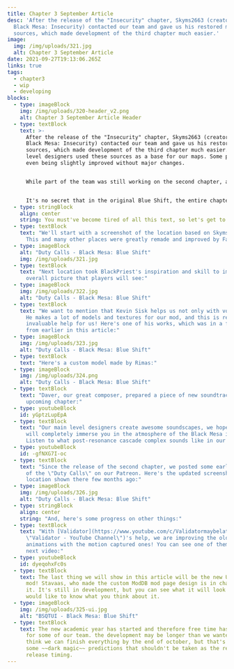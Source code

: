 ```yaml
---
title: Chapter 3 September Article
desc: 'After the release of the "Insecurity" chapter, Skyms2663 (creator of the
  Black Mesa: Insecurity) contacted our team and gave us his restored map
  sources, which made development of the third chapter much easier.'
image:
  img: /img/uploads/321.jpg
  alt: Chapter 3 September Article
date: 2021-09-27T19:13:06.265Z
links: true
tags:
  - chapter3
  - wip
  - developing
blocks:
  - type: imageBlock
    img: /img/uploads/320-header_v2.png
    alt: Chapter 3 September Article Header
  - type: textBlock
    text: >-
      After the release of the "Insecurity" chapter, Skyms2663 (creator of the
      Black Mesa: Insecurity) contacted our team and gave us his restored map
      sources, which made development of the third chapter much easier. Our
      level designers used these sources as a base for our maps. Some places are
      even being slightly improved without major changes.


      While part of the team was still working on the second chapter, a separate part of it was busy by making "Duty Calls". Geometry and base design for the locations are mostly done, and next things to do will be more detailed visuals pass, adding gameplay and optimizing the maps.


      It's no secret that in the original Blue Shift, the entire chapter took a maximum of 15-20 minutes to complete. Location designs changed too quickly and that time was not enough to get in the atmosphere of different zones. So, in order to fix that, we will expand this chapter too. There will be some small additions, and maybe some new places where player could walk on, adding more time to spend there.
  - type: stringBlock
    align: center
    string: You must've become tired of all this text, so let's get to the fun part!
  - type: textBlock
    text: "We'll start with a screenshot of the location based on Skyms2663's work.
      This and many other places were greatly remade and improved by Faber:"
  - type: imageBlock
    alt: "Duty Calls - Black Mesa: Blue Shift"
    img: /img/uploads/321.jpg
  - type: textBlock
    text: "Next location took BlackPriest's inspiration and skill to improve the
      overall picture that players will see:"
  - type: imageBlock
    img: /img/uploads/322.jpg
    alt: "Duty Calls - Black Mesa: Blue Shift"
  - type: textBlock
    text: "We want to mention that Kevin Sisk helps us not only with voice acting!
      He makes a lot of models and textures for our mod, and this is really an
      invaluable help for us! Here's one of his works, which was in a few shots
      from earlier in this article:"
  - type: imageBlock
    img: /img/uploads/323.jpg
    alt: "Duty Calls - Black Mesa: Blue Shift"
  - type: textBlock
    text: "Here's a custom model made by Rimas:"
  - type: imageBlock
    img: /img/uploads/324.png
    alt: "Duty Calls - Black Mesa: Blue Shift"
  - type: textBlock
    text: "Daver, оur great composer, prepared a piece of new soundtrack for the
      upcoming chapter:"
  - type: youtubeBlock
    id: yGptzLupEpA
  - type: textBlock
    text: "Our main level designers create awesome soundscapes, we hope that they
      will completely immerse you in the atmosphere of the Black Mesa incident.
      Listen to what post-resonance cascade complex sounds like in our mod:"
  - type: youtubeBlock
    id: -gfNXG7I-oc
  - type: textBlock
    text: "Since the release of the second chapter, we posted some early screenshots
      of the \"Duty Calls\" on our Patreon. Here's the updated screenshot of a
      location shown there few months ago:"
  - type: imageBlock
    img: /img/uploads/326.jpg
    alt: "Duty Calls - Black Mesa: Blue Shift"
  - type: stringBlock
    align: center
    string: "And, here's some progress on other things:"
  - type: textBlock
    text: "With [Validator](https://www.youtube.com/c/Validatormaybelater
      \"Validator - YouTube Channel\")'s help, we are improving the old janky
      animations with the motion captured ones! You can see one of them in the
      next video:"
  - type: youtubeBlock
    id: dyeqohxFc0s
  - type: textBlock
    text: The last thing we will show in this article will be the new UI for our
      mod! Stavaas, who made the custom ModDB mod page design is in charge of
      it. It's still in development, but you can see what it will look like. We
      would like to know what you think about it.
  - type: imageBlock
    img: /img/uploads/325-ui.jpg
    alt: "BSQTUI - Black Mesa: Blue Shift"
  - type: textBlock
    text: The new academic year has started and therefore free time has decreased
      for some of our team. the development may be longer than we wanted. We
      think we can finish everything by the end of october, but that's just
      some ~~dark magic~~ predictions that shouldn't be taken as the real
      release timing.
---
```

